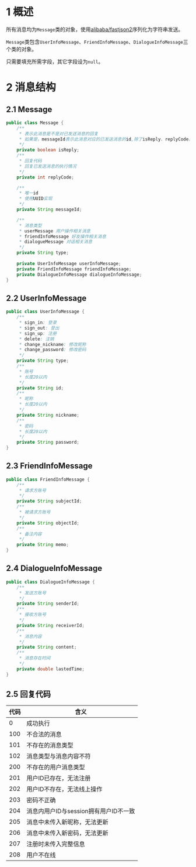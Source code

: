# 1 概述

所有消息均为`Message`类的对象，使用[alibaba/fastjson2](https://github.com/alibaba/fastjson2)序列化为字符串发送。

`Message`类包含`UserInfoMessage`、`FriendInfoMessage`、`DialogueInfoMessage`三个类的对象。

只需要填充所需字段，其它字段设为`null`。

# 2 消息结构

## 2.1 Message

```java
public class Message {
    /**
     * 表示此消息是不是对已发送消息的回复
     * 如果是，messageId表示此消息对应的已发送消息的id,除了isReply、replyCode、id的其它字段都应为null
     */
    private boolean isReply;
    /**
     * 回复代码
     * 回复已发送消息的执行情况
     */
    private int replyCode;

    /**
     * 唯一id
     * 使用UUID实现
     */
    private String messageId;

    /**
     * 消息类型
     * userMessage 用户操作相关消息
     * friendInfoMessage 好友操作相关消息
     * dialogueMessage 对话相关消息
     */
    private String type;
    
    private UserInfoMessage userInfoMessage;
    private FriendInfoMessage friendInfoMessage;
    private DialogueInfoMessage dialogueInfoMessage;
}
```

## 2.2 UserInfoMessage

```java
public class UserInfoMessage {
    /**
     * sign_in: 登录
     * sign_out: 登出
     * sign_up: 注册
     * delete: 注销
     * change_nickname: 修改昵称
     * change_password: 修改密码
     */
    private String type;
    /**
     * 账号
     * 长度20以内
     */
    private String id;
    /**
     * 昵称
     * 长度20以内
     */
    private String nickname;
    /**
     * 密码
     * 长度20以内
     */
    private String password;
}
```

## 2.3 FriendInfoMessage

```java
public class FriendInfoMessage {
    /**
     * 请求方账号
     */
    private String subjectId;
    /**
     * 被请求方账号
     */
    private String objectId;
    /**
     * 备注内容
     */
    private String memo;
}
```

## 2.4 DialogueInfoMessage

```java
public class DialogueInfoMessage {
    /**
     * 发送方账号
     */
    private String senderId;
    /**
     * 接收方账号
     */
    private String receiverId;
    /**
     * 消息内容
     */
    private String content;
    /**
     * 消息存在时间
     */
    private double lastedTime;
}
```

## 2.5 回复代码

| 代码 | 含义                                  |
| ---- | ------------------------------------- |
| 0    | 成功执行                              |
| 100  | 不合法的消息                          |
| 101  | 不存在的消息类型                      |
| 102  | 消息类型与消息内容不符                |
| 200  | 不存在的用户消息类型                  |
| 201  | 用户ID已存在，无法注册                |
| 202  | 用户ID不存在，无法线上操作            |
| 203  | 密码不正确                            |
| 204  | 消息内用户ID与session拥有用户ID不一致 |
| 205  | 消息中未传入新昵称，无法更新          |
| 206  | 消息中未传入新密码，无法更新          |
| 207  | 注册时未传入完整信息                  |
| 208  | 用户不在线                            |

